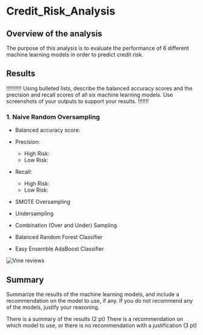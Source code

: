 # Credit_Risk_Analysis

## Overview of the analysis
The purpose of this analysis is to evaluate the performance of 6 different machine learning models in order to predict credit risk.

## Results

!!!!!!!!!!
Using bulleted lists, describe the balanced accuracy scores and the precision and recall scores of all six machine learning models. Use screenshots of your outputs to support your results.
!!!!!!!

### 1. Naive Random Oversampling

- Balanced accuracy score:
- Precision:
  - High Risk:
  - Low Risk: 
- Recall: 
  - High Risk:
  - Low Risk: 


- SMOTE Oversampling

- Undersampling

- Combination (Over and Under) Sampling

- Balanced Random Forest Classifier

- Easy Ensemble AdaBoost Classifier

![Vine reviews](./Images/vine_reviews.PNG)

## Summary

Summarize the results of the machine learning models, and include a recommendation on the model to use, if any. If you do not recommend any of the models, justify your reasoning.

There is a summary of the results (2 pt)
There is a recommendation on which model to use, or there is no recommendation with a justification (3 pt)